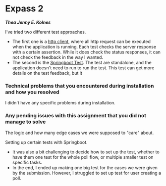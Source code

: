 # Expass 2
_**Thea Jenny E. Kolnes**_

I've tried two different test approaches. 
* The first one is a [http client](src/main/java/no/hvl/rest/RequestsSeq.http), where all http request can be executed when the application is running. Each test checks the server response with a certain assertion. While it does check the status responses, it can not check the feedback in the way I wanted.
* The second is the [Springboot Test](src/test/java/no/hvl/rest/PollApplication.java). The test are standalone, and the application doesn't need to run to run the test. This test can get more details on the test feedback, but it 

### Technical problems that you encountered during installation and how you resolved
I didn't have any specific problems during installation.

### Any pending issues with this assignment that you did not manage to solve
The logic and how many edge cases we were supposed to "care" about.

Setting up certain tests with Springboot.
* It was also a bit challenging to decide how to set up the test, whether to have them one test for the whole poll flow, or multiple smaller test on specific tasks.
* In the end, I ended up making one big test for the cases we were given by the submission. However, I struggled to set up test for user creating a poll.